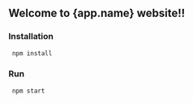 ## Welcome to {app.name} website!!

### Installation

```sh
 npm install
```

### Run

```sh
 npm start
```
